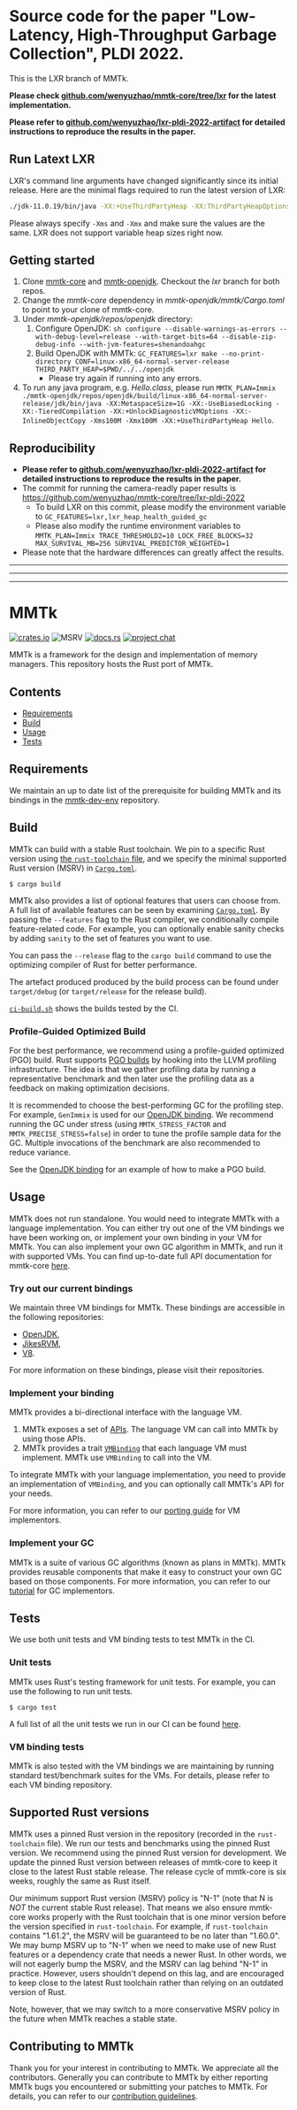 # Source code for the paper "Low-Latency, High-Throughput Garbage Collection", PLDI 2022.

This is the LXR branch of MMTk.

**Please check [github.com/wenyuzhao/mmtk-core/tree/lxr](https://github.com/wenyuzhao/mmtk-core/tree/lxr) for the latest implementation.**

**Please refer to [github.com/wenyuzhao/lxr-pldi-2022-artifact](https://github.com/wenyuzhao/lxr-pldi-2022-artifact) for detailed instructions to reproduce the results in the paper.**

## Run Latext LXR

LXR's command line arguments have changed significantly since its initial release. Here are the minimal flags required to run the latest version of LXR:

```bash
./jdk-11.0.19/bin/java -XX:+UseThirdPartyHeap -XX:ThirdPartyHeapOptions=plan=LXR -Xms100M -Xmx100M  -version
```

Please always specify `-Xms` and `-Xmx` and make sure the values are the same. LXR does not support variable heap sizes right now.

## Getting started

1. Clone [mmtk-core](https://github.com/wenyuzhao/mmtk-core) and [mmtk-openjdk](https://github.com/wenyuzhao/mmtk-openjdk). Checkout the _lxr_ branch for both repos.
2. Change the _mmtk-core_ dependency in _mmtk-openjdk/mmtk/Cargo.toml_ to point to your clone of mmtk-core.
3. Under _mmtk-openjdk/repos/openjdk_ directory:
   1. Configure OpenJDK: `sh configure --disable-warnings-as-errors --with-debug-level=release --with-target-bits=64 --disable-zip-debug-info --with-jvm-features=shenandoahgc`
   2. Build OpenJDK with MMTk: `GC_FEATURES=lxr make --no-print-directory CONF=linux-x86_64-normal-server-release THIRD_PARTY_HEAP=$PWD/../../openjdk`
      * Please try again if running into any errors.
4. To run any java program, e.g. _Hello.class_, please run `MMTK_PLAN=Immix ./mmtk-openjdk/repos/openjdk/build/linux-x86_64-normal-server-release/jdk/bin/java -XX:MetaspaceSize=1G -XX:-UseBiasedLocking -XX:-TieredCompilation -XX:+UnlockDiagnosticVMOptions -XX:-InlineObjectCopy -Xms100M -Xmx100M -XX:+UseThirdPartyHeap Hello`.

## Reproducibility

* **Please refer to [github.com/wenyuzhao/lxr-pldi-2022-artifact](https://github.com/wenyuzhao/lxr-pldi-2022-artifact) for detailed instructions to reproduce the results in the paper.**
* The commit for running the camera-readly paper results is https://github.com/wenyuzhao/mmtk-core/tree/lxr-pldi-2022
  * To build LXR on this commit, please modify the environment variable to `GC_FEATURES=lxr,lxr_heap_health_guided_gc`
  * Please also modify the runtime environment variables to `MMTK_PLAN=Immix TRACE_THRESHOLD2=10 LOCK_FREE_BLOCKS=32 MAX_SURVIVAL_MB=256 SURVIVAL_PREDICTOR_WEIGHTED=1`
* Please note that the hardware differences can greatly affect the results.

---

---

---

# MMTk

[![crates.io](https://img.shields.io/crates/v/mmtk.svg)](https://crates.io/crates/mmtk)
![MSRV](https://img.shields.io/badge/dynamic/toml?url=https%3A%2F%2Fraw.githubusercontent.com%2Fmmtk%2Fmmtk-core%2Fmaster%2FCargo.toml&query=%24.package%5B%22rust-version%22%5D&label=MSRV)
[![docs.rs](https://docs.rs/mmtk/badge.svg)](https://docs.rs/mmtk/)
[![project chat](https://img.shields.io/badge/zulip-join_chat-brightgreen.svg)](https://mmtk.zulipchat.com/)

MMTk is a framework for the design and implementation of memory managers.
This repository hosts the Rust port of MMTk.

## Contents

* [Requirements](#requirements)
* [Build](#build)
* [Usage](#Usage)
* [Tests](#tests)

## Requirements

We maintain an up to date list of the prerequisite for building MMTk and its bindings in the [mmtk-dev-env](https://github.com/mmtk/mmtk-dev-env) repository.

## Build

MMTk can build with a stable Rust toolchain. We pin to a specific Rust version using [the `rust-toolchain` file](rust-toolchain), and we specify the minimal supported Rust
version (MSRV) in [`Cargo.toml`](Cargo.toml#L13).

```console
$ cargo build
```

MMTk also provides a list of optional features that users can choose from.
A full list of available features can be seen by examining [`Cargo.toml`](Cargo.toml).
By passing the `--features` flag to the Rust compiler,
we conditionally compile feature-related code.
For example, you can optionally enable sanity checks by adding `sanity` to the set of features
you want to use.

You can pass the `--release` flag to the `cargo build` command to use the
optimizing compiler of Rust for better performance.

The artefact produced produced by the build process can be found under
`target/debug` (or `target/release` for the release build).

[`ci-build.sh`](.github/scripts/ci-build.sh) shows the builds tested by the CI.

### Profile-Guided Optimized Build

For the best performance, we recommend using a profile-guided optimized (PGO)
build. Rust supports [PGO builds](https://doc.rust-lang.org/rustc/profile-guided-optimization.html)
by hooking into the LLVM profiling infrastructure. The idea is that we gather
profiling data by running a representative benchmark and then later use the
profiling data as a feedback on making optimization decisions.

It is recommended to choose the best-performing GC for the profiling step. For
example, `GenImmix` is used for our [OpenJDK binding](https://github.com/mmtk/mmtk-openjdk).
We recommend running the GC under stress (using `MMTK_STRESS_FACTOR` and
`MMTK_PRECISE_STRESS=false`) in order to tune the profile sample data for the
GC. Multiple invocations of the benchmark are also recommended to reduce
variance.

See the [OpenJDK binding](https://github.com/mmtk/mmtk-openjdk#build) for an
example of how to make a PGO build.

## Usage

MMTk does not run standalone. You would need to integrate MMTk with a language implementation.
You can either try out one of the VM bindings we have been working on, or implement your own binding in your VM for MMTk.
You can also implement your own GC algorithm in MMTk, and run it with supported VMs.
You can find up-to-date full API documentation for mmtk-core [here](https://docs.mmtk.io/api/mmtk).

### Try out our current bindings

We maintain three VM bindings for MMTk. These bindings are accessible in the following repositories:

* [OpenJDK](https://github.com/mmtk/mmtk-openjdk),
* [JikesRVM](https://github.com/mmtk/mmtk-jikesrvm),
* [V8](https://github.com/mmtk/mmtk-v8).

For more information on these bindings, please visit their repositories.

### Implement your binding

MMTk provides a bi-directional interface with the language VM.

1. MMTk exposes a set of [APIs](src/memory_manager.rs). The language VM can call into MMTk by using those APIs.
2. MMTk provides a trait [`VMBinding`](src/vm/mod.rs) that each language VM must implement. MMTk use `VMBinding` to call into the VM.

To integrate MMTk with your language implementation, you need to provide an implementation of `VMBinding`, and
you can optionally call MMTk's API for your needs.

For more information, you can refer to our [porting guide](https://docs.mmtk.io/portingguide/prefix.html) for VM implementors.

### Implement your GC

MMTk is a suite of various GC algorithms (known as plans in MMTk). MMTk provides reusable components that make it easy
to construct your own GC based on those components. For more information, you can refer to our [tutorial](https://docs.mmtk.io/tutorial/prefix.html)
for GC implementors.

## Tests

We use both unit tests and VM binding tests to test MMTk in the CI.

### Unit tests

MMTk uses Rust's testing framework for unit tests. For example, you can use the following to run unit tests.

```console
$ cargo test
```

A full list of all the unit tests we run in our CI can be found [here](.github/scripts/ci-test.sh).

### VM binding tests

MMTk is also tested with the VM bindings we are maintaining by running standard test/benchmark suites for the VMs.
For details, please refer to each VM binding repository.

## Supported Rust versions

MMTk uses a pinned Rust version in the repository (recorded in the `rust-toolchain` file).  We run
our tests and benchmarks using the pinned Rust version. We recommend using the pinned Rust version
for development. We update the pinned Rust version between releases of mmtk-core to keep it close to
the latest Rust stable release. The release cycle of mmtk-core is six weeks, roughly the same as
Rust itself. 

Our minimum support Rust version (MSRV) policy is "N-1" (note that N is *NOT* the current stable Rust release).  That means we also ensure mmtk-core works
properly with the Rust toolchain that is one minor version before the version specified in
`rust-toolchain`.  For example, if `rust-toolchain` contains "1.61.2", the MSRV will be guaranteed
to be no later than "1.60.0".  We may bump MSRV up to "N-1" when we need to make use of new Rust
features or a dependency crate that needs a newer Rust. In other words, we will not eagerly bump the MSRV, and the MSRV can lag behind "N-1" in practice. However, users shouldn't depend on this lag, and are encouraged to keep close to the
latest Rust toolchain rather than relying on an outdated version of Rust.

Note, however, that we may switch to a more conservative MSRV policy in the future when MMTk reaches
a stable state.

## Contributing to MMTk

Thank you for your interest in contributing to MMTk. We appreciate all the contributors. Generally you can contribute to MMTk by either
reporting MMTk bugs you encountered or submitting your patches to MMTk. For details, you can refer to our [contribution guidelines](./CONTRIBUTING.md).
